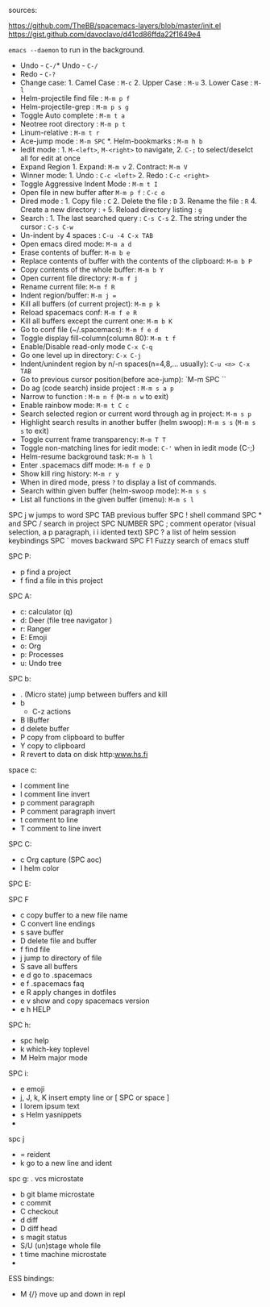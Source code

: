 sources: 

https://github.com/TheBB/spacemacs-layers/blob/master/init.el
https://gist.github.com/davoclavo/d41cd86ffda22f1649e4

`emacs --daemon` to run in the background.

* Undo - `C-/`* Undo - `C-/`
* Redo - `C-?`
* Change case: 1. Camel Case : `M-c`
               2. Upper Case : `M-u`
               3. Lower Case : `M-l`
* Helm-projectile find file : `M-m p f`
* Helm-projectile-grep : `M-m p s g`
* Toggle Auto complete : `M-m t a`
* Neotree root directory : `M-m p t`
* Linum-relative : `M-m t r`
* Ace-jump mode : `M-m SPC`
*. Helm-bookmarks : `M-m h b`
* Iedit mode : 1. `M-<left>`, `M-<right>` to navigate,
               2. `C-;` to select/deselct all for edit at once
* Expand Region 1. Expand: `M-m v`
                2. Contract: `M-m V`
* Winner mode: 1. Undo : `C-c <left>`
               2. Redo : `C-c <right>`
* Toggle Aggressive Indent Mode : `M-m t I`
* Open file in new buffer after `M-m p f` : `C-c o`
* Dired mode : 1. Copy file : `C`
               2. Delete the file : `D`
               3. Rename the file : `R`
               4. Create a new directory : `+`
               5. Reload directory listing : `g`
* Search : 1. The last searched query : `C-s C-s`
           2. The string under the cursor : `C-s C-w`
* Un-indent by 4 spaces : `C-u -4 C-x TAB`
* Open emacs dired mode: `M-m a d`
* Erase contents of buffer: `M-m b e`
* Replace contents of buffer with the contents of the clipboard: `M-m b P`
* Copy contents of the whole buffer: `M-m b Y`
* Open current file directory: `M-m f j`
* Rename current file: `M-m f R`
* Indent region/buffer: `M-m j =`
* Kill all buffers (of current project): `M-m p k`
* Reload spacemacs conf: `M-m f e R`
* Kill all buffers except the current one: `M-m b K`
* Go to conf file (~/.spacemacs): `M-m f e d`
* Toggle display fill-column(column 80): `M-m t f`
* Enable/Disable read-only mode `C-x C-q`
* Go one level up in directory: `C-x C-j`
* Indent/unindent region by n/-n spaces(n=4,8,... usually): `C-u <n> C-x TAB` 
* Go to previous cursor position(before ace-jump): `M-m SPC ``
* Do ag (code search) inside project : `M-m s a p`
* Narrow to function : `M-m n f` (`M-m n w` to exit)
* Enable rainbow mode: `M-m t C c`
* Search selected region or current word through ag in project: `M-m s p`
* Highlight search results in another buffer (helm swoop): `M-m s s` (`M-m s s` to exit)
* Toggle current frame transparency: `M-m T T`
* Toggle non-matching lines for iedit mode: `C-'` when in iedit mode (C-;)
* Helm-resume background task: `M-m h l`
* Enter .spacemacs diff mode: `M-m f e D`
* Show kill ring history: `M-m r y`
* When in dired mode, press `?` to display a list of commands.
* Search within given buffer (helm-swoop mode): `M-m s s`
* List all functions in the given buffer (imenu): `M-m s l`


SPC j w jumps to word
SPC TAB previous buffer
SPC ! shell command
SPC * and SPC / search in project
SPC NUMBER
SPC ; comment operator (visual selection, a p paragraph, i i idented text)
SPC ? a list of helm session keybindings
SPC ` moves backward 
SPC F1 Fuzzy search of emacs stuff

SPC P:

* p find a project
* f find a file in this project

SPC A:

 * c: calculator (q)
 * d: Deer (file tree navigator )
 * r: Ranger
 * E: Emoji
 * o: Org
 * p: Processes
 * u: Undo tree
 
 SPC b:
 
 * . (Micro state) jump between buffers and kill 
 * b 
    * C-z actions
 * B IBuffer
 * d delete buffer
 * P copy from clipboard to buffer
 * Y copy to clipboard
 * R revert to data on disk
http:www.hs.fi

space c:
* l comment line
* l comment line invert
* p comment paragraph
* P comment paragraph invert
* t comment to line
* T comment to line invert

SPC C:
* c Org capture (SPC aoc)
* l helm color

SPC E:

SPC F
* c copy buffer to a new file name
* C convert line endings
* s save buffer
* D delete file and buffer
* f find file
* j jump to directory of file
* S save all buffers
* e d go to .spacemacs
* e f .spacemacs faq
* e R apply changes in dotfiles
* e v show and copy spacemacs version
* e h HELP

SPC h:
* spc help
* k which-key toplevel 
* M Helm major mode

SPC i:

* e emoji
* j, J, k, K insert empty line or [ SPC or space ]
* l lorem ipsum text
* s Helm yasnippets
*


spc j
* = reident
* k go to a new line and ident

spc g: 
. vcs microstate
* b git blame microstate
* c commit
* C checkout
* d diff
* D diff head
* s magit status
* S/U (un)stage whole file
* t time machine microstate
* 
ESS bindings:

* M {/} move up and down in repl
